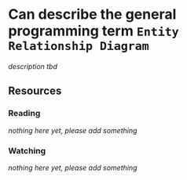 # Can describe the general programming term `Entity Relationship Diagram`

_description tbd_

## Resources

### Reading

_nothing here yet, please add something_

### Watching

_nothing here yet, please add something_
